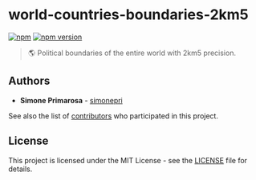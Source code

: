 # world-countries-boundaries-2km5
[![npm](https://img.shields.io/npm/dm/world-countries-boundaries-2km5.svg)](https://www.npmjs.com/package/world-countries-boundaries-2km5) [![npm version](https://img.shields.io/npm/v/world-countries-boundaries-2km5.svg)](https://www.npmjs.com/package/world-countries-boundaries-2km5)
> 🌎 Political boundaries of the entire world with 2km5 precision.

## Authors
* **Simone Primarosa** - [simonepri](https://github.com/simonepri)

See also the list of [contributors](https://github.com/busrapidohq/world-countries-boundaries/contributors) who participated in this project.

## License
This project is licensed under the MIT License - see the [LICENSE](LICENSE) file for details.
